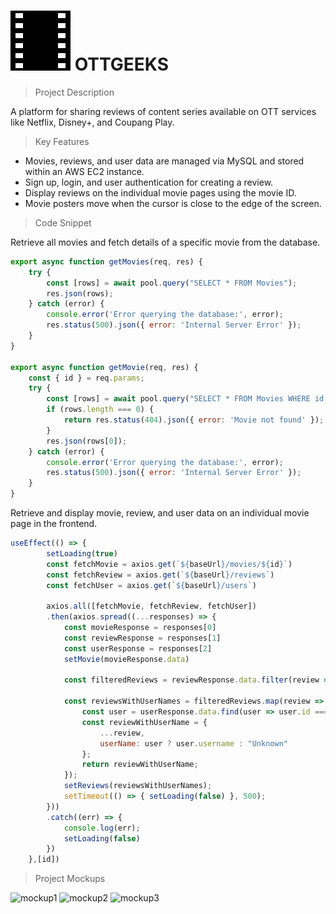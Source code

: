 # ![mockup1](./frontend/public/favicon.png) OTTGEEKS
>
> Project Description

A platform for sharing reviews of content series available on OTT services like Netflix, Disney+, and Coupang Play.

> Key Features

- Movies, reviews, and user data are managed via MySQL and stored within an AWS EC2 instance.
- Sign up, login, and user authentication for creating a review.
- Display reviews on the individual movie pages using the movie ID.
- Movie posters move when the cursor is close to the edge of the screen.

> Code Snippet

Retrieve all movies and fetch details of a specific movie from the database.
```javascript
export async function getMovies(req, res) {
    try {
        const [rows] = await pool.query("SELECT * FROM Movies");
        res.json(rows);
    } catch (error) {
        console.error('Error querying the database:', error);
        res.status(500).json({ error: 'Internal Server Error' });
    }
}

export async function getMovie(req, res) {
    const { id } = req.params;
    try {
        const [rows] = await pool.query("SELECT * FROM Movies WHERE id = ?", [id]);
        if (rows.length === 0) {
            return res.status(404).json({ error: 'Movie not found' });
        }
        res.json(rows[0]);
    } catch (error) {
        console.error('Error querying the database:', error);
        res.status(500).json({ error: 'Internal Server Error' });
    }
}
```

Retrieve and display movie, review, and user data on an individual movie page in the frontend.

```javascript
useEffect(() => {
        setLoading(true)
        const fetchMovie = axios.get(`${baseUrl}/movies/${id}`)
        const fetchReview = axios.get(`${baseUrl}/reviews`)
        const fetchUser = axios.get(`${baseUrl}/users`)

        axios.all([fetchMovie, fetchReview, fetchUser])
        .then(axios.spread((...responses) => {
            const movieResponse = responses[0]
            const reviewResponse = responses[1]
            const userResponse = responses[2]
            setMovie(movieResponse.data)

            const filteredReviews = reviewResponse.data.filter(review => review.movie_id === movieResponse.data.id);

            const reviewsWithUserNames = filteredReviews.map(review => {
                const user = userResponse.data.find(user => user.id === review.user_id);
                const reviewWithUserName = {
                    ...review,
                    userName: user ? user.username : "Unknown"
                };
                return reviewWithUserName;
            });
            setReviews(reviewsWithUserNames);
            setTimeout(() => { setLoading(false) }, 500);
        }))
        .catch((err) => {
            console.log(err);
            setLoading(false)
        })
    },[id])
```

> Project Mockups

![mockup1](./frontend/public/mockup1.png)
![mockup2](./frontend/public/mockup2.png)
![mockup3](./frontend/public/mockup-desktop.png)



